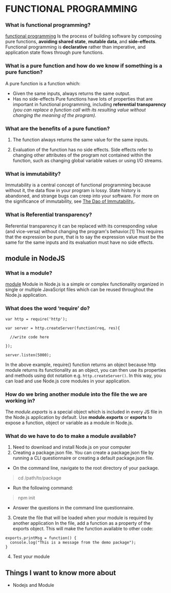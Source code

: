 # FUNCTIONAL PROGRAMMING

### What is functional programming?
[functional programming](https://i.ytimg.com/vi/PyKZMY-_TI8/maxresdefault.jpg)
Is the process of building software by composing pure functions, **avoiding shared state**, **mutable data**, and **side-effects**. Functional programming is **declarative** rather than imperative, and application state flows through pure functions.

### What is a pure function and how do we know if something is a pure function?
A pure function is a function which:
* Given the same inputs, always returns the same output.
* Has no side-effects
Pure functions have lots of properties that are important in functional programming, including **referential transparency** *(you can replace a function call with its resulting value without changing the meaning of the program).*

### What are the benefits of a pure function?
1. The function always returns the same value for the same inputs.

2. Evaluation of the function has no side effects. Side effects refer to changing other attributes of the program not contained within the function, such as changing global variable values or using I/O streams.

### What is immutability?
Immutability is a central concept of functional programming because without it, the data flow in your program is lossy. State history is abandoned, and strange bugs can creep into your software.
For more on the significance of immutability, see [The Dao of Immutability.](https://medium.com/javascript-scene/the-dao-of-immutability-9f91a70c88cd).

### What is Referential transparency?
Referential transparency it can be replaced with its corresponding value (and vice-versa) without changing the program's behavior.[1] This requires that the expression be pure, that is to say the expression value must be the same for the same inputs and its evaluation must have no side effects.

## module in NodeJS
### What is a module?
[module](https://parallelcodes.com/wp-content/uploads/2020/11/node-js-custom-module-example.png)
Module in Node.js is a simple or complex functionality organized in single or multiple JavaScript files which can be reused throughout the Node.js application.

### What does the word ‘require’ do?

```
var http = require('http');

var server = http.createServer(function(req, res){

  //write code here

});

server.listen(5000);
```
In the above example, require() function returns an object because http module returns its functionality as an object, you can then use its properties and methods using dot notation e.g. `http.createServer()`.
In this way, you can load and use Node.js core modules in your application.

### How do we bring another module into the file the we are working in?
The *module.exports* is a special object which is included in every JS file in the Node.js application by default. Use **module.exports** or **exports** to expose a function, object or variable as a module in Node.js.

### What do we have to do to make a module available?
1. Need to download and install Node.js on your computer
2.  Creating a package.json file.
You can create a package.json file by running a CLI questionnaire or creating a default package.json file.
* On the command line, navigate to the root directory of your package.

> cd /path/to/package

* Run the following command:

> npm init

* Answer the questions in the command line questionnaire.

3. Create the file that will be loaded when your module is required by another application
In the file, add a function as a property of the exports object. This will make the function available to other code:

```
exports.printMsg = function() {
  console.log("This is a message from the demo package");
}
```
4. Test your module


## Things I want to know more about
* Nodejs and Module